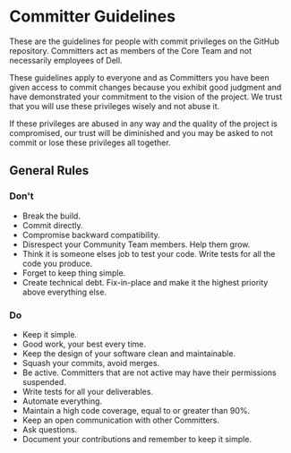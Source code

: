 <!--
Copyright (c) 2021 Dell Inc., or its subsidiaries. All Rights Reserved.

Licensed under the Apache License, Version 2.0 (the "License");
you may not use this file except in compliance with the License.
You may obtain a copy of the License at

    http://www.apache.org/licenses/LICENSE-2.0

Unless required by applicable law or agreed to in writing, software
distributed under the License is distributed on an "AS IS" BASIS,
WITHOUT WARRANTIES OR CONDITIONS OF ANY KIND, either express or implied.
See the License for the specific language governing permissions and
limitations under the License.
-->

# Committer Guidelines

These are the guidelines for people with commit privileges on the GitHub repository. Committers act as members of the Core Team and not necessarily employees of Dell.

These guidelines apply to everyone and as Committers you have been given access to commit changes because you exhibit good judgment and have demonstrated your commitment to the vision of the project. We trust that you will use these privileges wisely and not abuse it.

If these privileges are abused in any way and the quality of the project is compromised, our trust will be diminished and you may be asked to not commit or lose these privileges all together.

## General Rules

### Don't

* Break the build.
* Commit directly.
* Compromise backward compatibility.
* Disrespect your Community Team members. Help them grow.
* Think it is someone elses job to test your code. Write tests for all the code you produce.
* Forget to keep thing simple.
* Create technical debt. Fix-in-place and make it the highest priority above everything else.

### Do

* Keep it simple.
* Good work, your best every time.
* Keep the design of your software clean and maintainable.
* Squash your commits, avoid merges.
* Be active. Committers that are not active may have their permissions suspended.
* Write tests for all your deliverables.
* Automate everything.
* Maintain a high code coverage, equal to or greater than 90%.
* Keep an open communication with other Committers.
* Ask questions.
* Document your contributions and remember to keep it simple.
